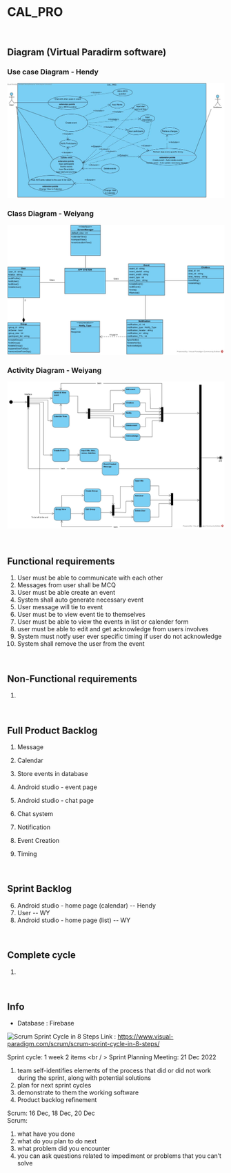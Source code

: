 # CAL_PRO <br /><br />

## Diagram (Virtual Paradirm software) <br /> 
### Use case Diagram - Hendy 
![use_case_diagram](https://github.com/Hendyley/CAL_PRO/blob/master/Diagram/Use%20Case%20Diagram_CAL_PRO.jpg)
### Class Diagram - Weiyang 
![class_diagram](https://github.com/Hendyley/CAL_PRO/blob/master/Diagram/Class%20Diagram_CAL_PRO.jpg)
### Activity Diagram - Weiyang
![activity_diagram](https://github.com/Hendyley/CAL_PRO/blob/master/Diagram/Activity%20Diagram_CAL_PRO.jpg)

 <br /> 
 
## Functional requirements
1. User must be able to communicate with each other
2. Messages from user shall be MCQ
3. User must be able create an event 
4. System shall auto generate necessary event
5. User message will tie to event
6. User must be to view event tie to themselves
7. User must be able to view the events in list or calender form
8. user must be able to edit and get acknowledge from users involves
9. System must notfy user ever specific timing if user do not acknowledge
10. System shall remove the user from the event 


<br />

## Non-Functional requirements
1.


<br />

## Full Product Backlog
1. Message
2. Calendar

4. Store events in database
5. Android studio - event page
7. Android studio - chat page

9. Chat system 
10. Notification 
11. Event Creation 
12. Timing 


<br />

## Sprint Backlog 
6. Android studio - home page (calendar) -- Hendy
8. User -- WY
3. Android studio - home page (list) -- WY



<br />

## Complete cycle 
1.


<br />

## Info 
* Database : Firebase

![Scrum Sprint Cycle in 8 Steps](https://www.visual-paradigm.com/servlet/editor-content/scrum/scrum-sprint-cycle-in-8-steps/sites/7/2018/12/scrum-sprint-cycle.png)
Link : https://www.visual-paradigm.com/scrum/scrum-sprint-cycle-in-8-steps/ <br />

Sprint cycle: 1 week 2 items <br / >
Sprint Planning Meeting: 21 Dec 2022 <br />
1. team self-identifies elements of the process that did or did not work during the sprint, along with potential solutions
2. plan for next sprint cycles
3. demonstrate to them the working software
4. Product backlog refinement


Scrum: 16 Dec, 18 Dec, 20 Dec <br />
Scrum:
1. what have you done
2. what do you plan to do next
3. what problem did you encounter
3. you can ask questions related to impediment or problems that you can’t solve





<br />


